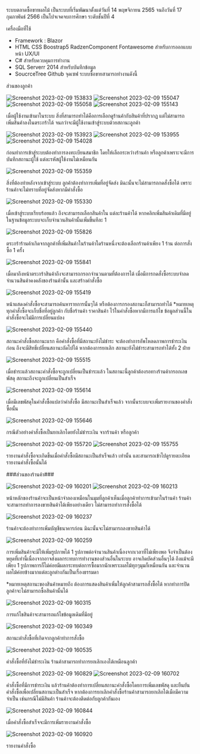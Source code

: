 ระบบตลาดซื้อขายผลไม้ เป็นระบบที่เริ่มพัฒนาตั้งแต่วันที่ 14 พฤษจิกายน 2565 จนถึงวันที่ 17 กุมภาพันธ์ 2566
เป็นโปจเจคจบการศึกษา ระดับชั้นปีที่ 4 

เครื่องมือที่ใช้
- Framework : Blazor
- HTML CSS Boostrap5 RadzenComponent Fontawesome สำหรับการออกแบบหน้า UX/UI
- C# สำหรับควบคุมการทำงาน
- SQL Serverr 2014 สำหรับบันทึกข้อมูล
- SoucrceTree Github จุดเซฟ
ระบบซื้อขายสามารถทำงานดังนี้

ส่วนของลูกค้า

![Screenshot 2023-02-09 153833](https://user-images.githubusercontent.com/105155094/219531415-491b527d-41cd-4a4b-81b6-c384961a6c95.png)
![Screenshot 2023-02-09 155047](https://user-images.githubusercontent.com/105155094/219531720-8b82077b-b801-492a-aded-71c5b8be109b.png)
![Screenshot 2023-02-09 155058](https://user-images.githubusercontent.com/105155094/219531755-967d3ed5-af17-4dc5-9fee-3bba8a12d348.png)
![Screenshot 2023-02-09 155143](https://user-images.githubusercontent.com/105155094/219531765-69bc78d0-0db6-4a19-b689-329ab9d2b706.png)

เมื่อผู้ใช้งานเข้ามาในระบบ สิ่งที่สามารถทำได้คือการเลือกดูร้านค้ากับสินค้าที่ปรากฏ แต่ไม่สามารถเพิ่มสินค้าลงในตระกร้าได้ จนกว่าจะมีผู้ใช้งานเข้าสู่ระบบด้วยสถานะลูกค้า

![Screenshot 2023-02-09 153923](https://user-images.githubusercontent.com/105155094/219532063-5a1772a2-3d69-47d5-80e7-9dfe349cb549.png)
![Screenshot 2023-02-09 153955](https://user-images.githubusercontent.com/105155094/219532069-3d393d2a-d0da-47ca-bc1d-7a107510bf4e.png)
![Screenshot 2023-02-09 154028](https://user-images.githubusercontent.com/105155094/219532073-271b64a0-9556-45db-bd49-7976d2f8b5f0.png)

ก่อนทำการเข้าสู่ระบบต้องทำการลงทะเบียนสมาชิก โดยให้เลือกระหว่างร้านค้า หรือลูกค้าเพราะจะมีการบันทึกสถานะผู้ใช้ แต่ละรหัสผู้ใช้งานไม่เหมือนกัน

![Screenshot 2023-02-09 155359](https://user-images.githubusercontent.com/105155094/219532810-4df8b0c6-77cd-4d6d-803d-f7809923b83f.png)

สิ่งที่ต้องทำหลังจากเข้าสู่ระบบ ลูกค้าต้องทำการเพิ่มที่อยู่จัดส่ง มิฉะนั้นจะไม่สามารถกดสั่งซื้อได้ เพราะร้านค้าจะไม่ทราบที่อยู่จัดส่งหากมีคำสั่งซื้อ

![Screenshot 2023-02-09 155330](https://user-images.githubusercontent.com/105155094/219533270-ca58a220-9402-4dc8-a0ed-2dcd1f6e02c4.png)

เมื่อเข้าสู่ระบบเรียบร้อยแล้ว ถึงจะสามารถเลือกสินค้าใน แต่ละร้านค้าได้ หากคลิกเพิ่มสินค้าเดิมที่มีอยู่ในฐานข้อมูลระบบจะเก็บจำนวนสินค้านั้นเพิ่มขึ้นทีละ 1

![Screenshot 2023-02-09 155826](https://user-images.githubusercontent.com/105155094/219533364-a5b0b0c2-ce6f-4d1e-9abb-a65d7b2c1c74.png)

ตระกร้าร้านค้าเกิดจากลูกค้าที่เพิ่มสินค้าในร้านค้าใดร้านหนึ่งจะต้องเลือกร้านค้าเพียง 1 ร้าน ต่อการสั่งซื้อ 1 ครั้ง

![Screenshot 2023-02-09 155841](https://user-images.githubusercontent.com/105155094/219533573-7c29e854-91c9-4ce4-ad05-930792489e0c.png)

เมื่อมาถึงหน้าตระกร้าสินค้าถึงจะสามารถกรอกจำนวนตามที่ต้องการได้ เมื่อมีการกดสั่งซื้อระบบจำลดจำนวนสินค้าคงคลังของร้านค้านั้น และสร้างคำสั่งซื้อ

![Screenshot 2023-02-09 155419](https://user-images.githubusercontent.com/105155094/219534467-5062a43a-644d-4948-976c-648329053f10.png)

หน้าแสดงคำสั่งซื้อจะสามารถค้นหารายการนั้นๆได้ หรือต้องการกรองสถานะก็สามารถทำได้ 
*หมายเหตุ ทุกคำสั่งซื้อจะเก็บชื่อที่อยู่ลูกค้า กับชื่อร้านค้า ราคาสินค้า ไว้ในคำสั่งซื้อหากมีการแก้ไข ข้อมูลส่วนนี้ในคำสั่งซื้อจะไม่มีการเปลี่ยนแปลง

![Screenshot 2023-02-09 155440](https://user-images.githubusercontent.com/105155094/219534598-8a75ba6f-e3b3-4022-871f-43c9793d01fb.png)

สถานะคำสั่งซื้อสถานะแรก คือคำสั่งซื้อที่มีสถานะยังไม่ชำระ จะต้องทำการอัพโหลดภาพการชำระเงินก่อน ถึงจะมีสิทธิ์เปลี่ยนสถานะถัดไปได้ หากต้องการยกเลิก สถานะยังไม่ชำระสามารถทำได้ทั้ง 2 ฝ่าย

![Screenshot 2023-02-09 155515](https://user-images.githubusercontent.com/105155094/219534872-ec56c3a2-ee3f-4e73-997b-3d726ae625e5.png)

เมื่อชำระแล้วสถานะคำสั่งซื้อจะถูกเปลี่ยนเป็นชำระแล้ว ในสถานะนี้ลูกค้าต้องรอทางร้านค้ากรอกเลขพัสดุ สถานะถึงจะถูกเปลี่ยนเป็นสำเร็จ 

![Screenshot 2023-02-09 155614](https://user-images.githubusercontent.com/105155094/219534881-201dbc4e-d851-4829-9b1f-3b6162a35a7f.png)

เมื่อมีเลขพัสดุในคำสั่งซื้อแปลว่าคำสั่งซื้อ มีสถานะเป็นสำเร็จแล้ว จากนั้นระบบจะเพิ่มรายงานของคำสั่งซื้อนั้น

![Screenshot 2023-02-09 155646](https://user-images.githubusercontent.com/105155094/219535668-f5e6281f-4186-4c4e-a88a-826a8b2f9efb.png)

กรณีตัวอย่างคำสั่งซื้อเป็นยกเลิกโดยยังไม่ชำระเงิน จากร้านค้า หรือลูกค้า

![Screenshot 2023-02-09 155720](https://user-images.githubusercontent.com/105155094/219535854-2bbddd48-c29a-4fb4-9017-511b4b952165.png)
![Screenshot 2023-02-09 155755](https://user-images.githubusercontent.com/105155094/219535858-4898db5c-3e65-40e0-aba2-e37131a02b8f.png)

รายงานคำสั่งซื้อจะเกิดขึ้นเมื่อคำสั่งซื้อมีสถานะเป็นสำเร็จแล้ว เท่านั้น และสามารถเข้าไปดูรายละเอียดรายงานคำสั่งซื้อนั้นได้

###ส่วนของร้านค้า###

![Screenshot 2023-02-09 160201](https://user-images.githubusercontent.com/105155094/219538599-01a01a23-5c40-4956-b76f-484be183e73e.png)
![Screenshot 2023-02-09 160213](https://user-images.githubusercontent.com/105155094/219538619-59472fda-dcab-4c41-9c8c-d0f82b8745ff.png)


หน้าหลักของร้านค้าจะเป็นหน้าจำลองเหมือนในมุมที่ลูกค้าเห็นเมื่อลูกค้าทำการเข้ามาในร้านค้า ร้านค้าจะสามารถทำการลงขายสินค้าได้เพียงอย่างเดียว ไม่สามารถทำการสั่งซื้อได้

![Screenshot 2023-02-09 160237](https://user-images.githubusercontent.com/105155094/219538240-384d3361-2139-4298-817c-9e1ea26a4c8a.png)

ร้านค้าจะต้องทำการเพิ่มบัญชีธนาคารก่อน มิฉะนั้นจะไม่สามารถลงขายสินค้าได้

![Screenshot 2023-02-09 160259](https://user-images.githubusercontent.com/105155094/219538738-dee19432-1277-4340-9004-1d547bd61548.png)

การเพิ่มสินค้าจะมีให้เพิ่มรูปภาพได้ 1 รูปภาพต่อจำนวนสินค้าเนื่องจากเวลาที่ไม่เพียงพอ จึงจำเป็นต้องหยุดที่เท่านี้เนื่องจากอาจส่งผลกระทบการทำงานของส่วนอื่นในระบบ อาจเกิดบัคส่วนอื่นๆได้ ถึงแม้จะมีเพียง 1 รูปภาพการก็ไม่ค่อยมีผลกระทบต่อการซื้อมากนักเพราะผลไม้ทุกๆมุมก็เหมือนกัน และจำนวนผลไม้ค่อยข้างมากแต่ละลูกต่างกันเป็นเรื่องธรรมดา

*หมายเหตุสถานะของสินค้าหมายถึง ต้องการแสดงสินค้าเพิ่มให้ลูกค้าสามารถสั่งซื้อได้ หากทำการปิดลูกค้าจะไม่สามารถซื้อสินค้านั้นได้

![Screenshot 2023-02-09 160315](https://user-images.githubusercontent.com/105155094/219539219-dea18c7a-6464-4249-b4cd-c75d03c18708.png)

การแก้ไขสินค้าจะสามารถแก้ไขข้อมูลเดิมที่มีอยู่ 

![Screenshot 2023-02-09 160349](https://user-images.githubusercontent.com/105155094/219539804-f4412bc3-a0ba-434c-b26d-12d0643ece87.png)

สถานะตำสั่งซื้อที่เกิดจากลูกค้าทำการสั่งซื้อ

![Screenshot 2023-02-09 160535](https://user-images.githubusercontent.com/105155094/219539855-4e38226e-dd35-4c77-b8b5-a88cd0a56a93.png)

คำสั่งซื้อที่ยังไม่ชำระเงิน ร้านค้าสามารถทำการยกเลิกเองได้เหมือนลูกค้า

![Screenshot 2023-02-09 160829](https://user-images.githubusercontent.com/105155094/219539944-e86de607-f2c2-43bf-baab-865f5a69067e.png)
![Screenshot 2023-02-09 160702](https://user-images.githubusercontent.com/105155094/219539960-6c7c6c98-b2a9-4abd-936c-e60217d86566.png)

คำสั่งซื้อที่มีการชำระเงิน แล้วร้านค้าต้องทำการเปลี่ยนสถานะคำสั่งซื้อโดยการเพิ่มเลขพัสดุ และยืนยันคำสั่งซื้อเพื่อเปลี่ยนสถานะเป็นสำเร็จ หากต้องการยกเลิกคำสั่งซื้อร้านค้าสามารถยกเลิกได้เมือมีความจำเป็น เช่นกรณีไม่มีสินค้า ร้านค้าจะต้องติดต่อกับลูกค้ากันเอง

![Screenshot 2023-02-09 160844](https://user-images.githubusercontent.com/105155094/219540237-ea7342cb-a4b4-4b01-b394-adb309d03f92.png)

เมื่อคำสั่งซื้อสำเร็จจะมีการเพิ่มรายงานคำสั่งซื้อ

![Screenshot 2023-02-09 160920](https://user-images.githubusercontent.com/105155094/219540318-b69b8ea7-5006-4aef-a7bf-482a90904491.png)

รายงานคำสั่งซื้อ

